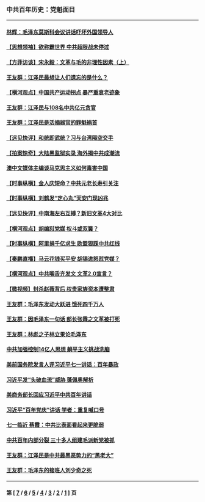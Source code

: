### 中共百年历史：党魁面目
---
#### [林辉：毛泽东莫斯科会议讲话吓坏外国领导人](../../pages/nf1176107/n13917931.md?02210430) 
#### [【思想领袖】欲称霸世界 中共超限战未停过](../../pages/nf1176107/n13745142.md?02210430) 
#### [【方菲访谈】宋永毅：文革与毛的非理性因素（上）](../../pages/nf1176107/n13469956.md?02210430) 
#### [王友群：江泽民最想让人们遗忘的是什么？](../../pages/nf1176107/n13408949.md?02210430) 
#### [【横河观点】中国共产运动拐点 暴严重衰老迹象](../../pages/nf1176107/n13388333.md?02210430) 
#### [王友群：江泽民与108名中共亿元贪官](../../pages/nf1176107/n13352358.md?02210430) 
#### [王友群：江泽民是活摘器官的罪魁祸首](../../pages/nf1176107/n13336903.md?02210430) 
#### [【远见快评】和统即武统？习与台湾隔空交手](../../pages/nf1176107/n13297739.md?02210430) 
#### [【拍案惊奇】大陆黑监狱实录 海外揭中共成潮流](../../pages/nf1176107/n13288853.md?02210430) 
#### [澳中文媒体主编谈马克思主义如何毒害中国](../../pages/nf1176107/n13257387.md?02210430) 
#### [【时事纵横】金人庆短命？中共元老长寿引关注](../../pages/nf1176107/n13217934.md?02210430) 
#### [【时事纵横】刘鹤发“定心丸”天安门现凶兆](../../pages/nf1176107/n13215416.md?02210430) 
#### [【远见快评】中南海左右互搏？新旧文革4大对比](../../pages/nf1176107/n13214745.md?02210430) 
#### [【横河观点】胡编怼党媒 权斗或双簧？](../../pages/nf1176107/n13210864.md?02210430) 
#### [【时事纵横】阿里捐千亿求生 欧盟狠踩中共红线](../../pages/nf1176107/n13206431.md?02210430) 
#### [【秦鹏直播】马云花钱买平安 胡锡进怒怼党媒？](../../pages/nf1176107/n13206392.md?02210430) 
#### [【横河观点】中共喉舌齐发文 文革2.0宣言？](../../pages/nf1176107/n13201248.md?02210430) 
#### [【微视频】封杀赵薇背后 权贵家族资本遭整肃](../../pages/nf1176107/n13197798.md?02210430) 
#### [王友群：毛泽东发动大跃进 饿死四千万人](../../pages/nf1176107/n13177158.md?02210430) 
#### [王友群：因毛泽东一句话 部长张霖之文革被打死](../../pages/nf1176107/n13161711.md?02210430) 
#### [王友群：林彪之子林立果论毛泽东](../../pages/nf1176107/n13128622.md?02210430) 
#### [中共加强控制14亿人思想 躺平主义挑战洗脑](../../pages/nf1176107/n13094299.md?02210430) 
#### [美前国务院发言人评习近平七一讲话：百年暴政](../../pages/nf1176107/n13066986.md?02210430) 
#### [习近平发“头破血流”威胁 蓬佩奥解析](../../pages/nf1176107/n13063604.md?02210430) 
#### [美商务部长回应习近平中共百年讲话](../../pages/nf1176107/n13062903.md?02210430) 
#### [习近平“百年党庆”讲话 学者：重复喊口号](../../pages/nf1176107/n13061411.md?02210430) 
#### [七一临近 蔡霞：中共比表面看起来更脆弱](../../pages/nf1176107/n13056418.md?02210430) 
#### [中共百年内部分裂 三十多人组建毛派新党被抓](../../pages/nf1176107/n13044023.md?02210430) 
#### [王友群：江泽民是中共最黑恶势力的“黑老大”](../../pages/nf1176107/n13022180.md?02210430) 
#### [王友群：毛泽东的接班人刘少奇之死](../../pages/nf1176107/n12991772.md?02210430) 

---
#### 第 [ [7](./7.md?02210430) / [6](./6.md?02210430) / [5](./5.md?02210430) / [4](./4.md?02210430) / [3](./3.md?02210430) / [2](./2.md?02210430) / [1](./1.md?02210430) ] 页
